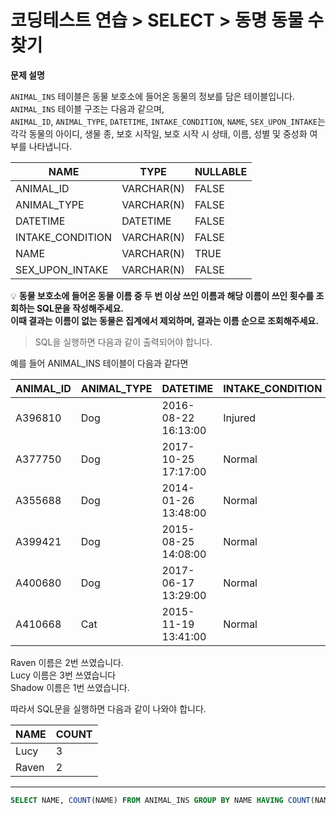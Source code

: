 # 코딩테스트 연습 > SELECT > 동명 동물 수 찾기

**문제 설명**

`ANIMAL_INS` 테이블은 동물 보호소에 들어온 동물의 정보를 담은 테이블입니다.   
`ANIMAL_INS` 테이블 구조는 다음과 같으며,   
`ANIMAL_ID`, `ANIMAL_TYPE`, `DATETIME`, `INTAKE_CONDITION`, `NAME`, `SEX_UPON_INTAKE`는  
각각 동물의 아이디, 생물 종, 보호 시작일, 보호 시작 시 상태, 이름, 성별 및 중성화 여부를 나타냅니다.

NAME	| TYPE | NULLABLE
--- | --- | ---
ANIMAL_ID |	VARCHAR(N) |	FALSE
ANIMAL_TYPE |	VARCHAR(N) |	FALSE
DATETIME |	DATETIME |	FALSE
INTAKE_CONDITION |	VARCHAR(N) |	FALSE
NAME |	VARCHAR(N) |	TRUE
SEX_UPON_INTAKE |	VARCHAR(N) |	FALSE


💡 **동물 보호소에 들어온 동물 이름 중 두 번 이상 쓰인 이름과 해당 이름이 쓰인 횟수를 조회하는 SQL문을 작성해주세요.  
이때 결과는 이름이 없는 동물은 집계에서 제외하며, 결과는 이름 순으로 조회해주세요.**

> SQL을 실행하면 다음과 같이 출력되어야 합니다.

예를 들어 ANIMAL_INS 테이블이 다음과 같다면

ANIMAL_ID |	ANIMAL_TYPE |	DATETIME | INTAKE_CONDITION |	NAME | SEX_UPON_INTAKE
--- | --- | --- | --- | --- | --- |
A396810 |	Dog |	2016-08-22 16:13:00 |	Injured |	Raven |	Spayed Female
A377750 |	Dog |	2017-10-25 17:17:00 |	Normal |	Lucy |	Spayed Female
A355688 |	Dog |	2014-01-26 13:48:00 |	Normal |	Shadow |	Neutered Male
A399421 |	Dog |	2015-08-25 14:08:00 |	Normal |	Lucy |	Spayed Female
A400680 |	Dog |	2017-06-17 13:29:00 |	Normal |	Lucy |	Spayed Female
A410668 |	Cat |	2015-11-19 13:41:00 |	Normal |	Raven |	Spayed Female

Raven 이름은 2번 쓰였습니다.   
Lucy 이름은 3번 쓰였습니다  
Shadow 이름은 1번 쓰였습니다.  

따라서 SQL문을 실행하면 다음과 같이 나와야 합니다.

NAME |	COUNT
--- | ---
Lucy |	3
Raven |	2
---

```sql
SELECT NAME, COUNT(NAME) FROM ANIMAL_INS GROUP BY NAME HAVING COUNT(NAME) > 1;
```
